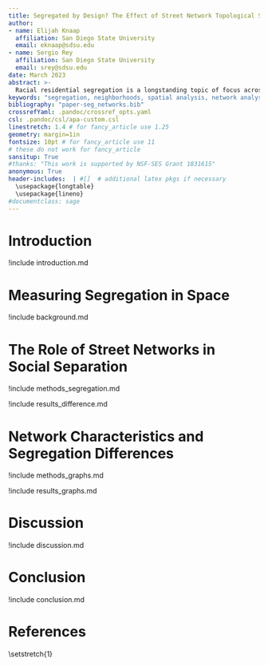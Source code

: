 ```yaml
---
title: Segregated by Design? The Effect of Street Network Topological Structure on the Measurement of Urban Segregation
author:
- name: Elijah Knaap
  affiliation: San Diego State University
  email: eknaap@sdsu.edu
- name: Sergio Rey 
  affiliation: San Diego State University 
  email: srey@sdsu.edu 
date: March 2023 
abstract: >- 
  Racial residential segregation is a longstanding topic of focus across the disciplines of urban social science. Classically, segregation indices are calculated based on areal groupings (e.g. counties or census tracts), with more recent research exploring ways that spatial relationships can enter the equation. Spatial segregation measures embody the notion that proximity to one's neighbors is a better specification of residential segregation than simply who resides together inside the same arbitrarily-drawn polygon. Thus, they expand the notion of "who is nearby" to include those who are geographically close to each polygon rather than a binary inside/outside distinction. Yet spatial segregation indices often resort to crude measurements of proximity, such as the Euclidean distance between observations, given the complexity and data requirements of calculating more theoretically-appropriate measures, such as distance along the pedestrian travel network.  In this paper, we examine the ramifications of such decisions. For each metropolitan region in the U.S., we compute both Euclidean and network-based spatial segregation indices. We use a novel inferential framework to examine the statistical significance of the difference between the two measures and following, we use features of the network topology (e.g. connectivity, circuity, throughput) to explain this difference using a series of regression models. We show that there is often a large difference between segregation indices when measured by these two strategies (which is frequently significant). Further, we explain which topology measures reduce the observed gap and discuss implications for urban planning and design paradigms.
keywords: "segregation, neighborhoods, spatial analysis, network analysis, spatial weights" 
bibliography: "paper-seg_networks.bib"
crossrefYaml: .pandoc/crossref_opts.yaml
csl: .pandoc/csl/apa-custom.csl
linestretch: 1.4 # for fancy_article use 1.25
geometry: margin=1in
fontsize: 10pt # for fancy_article use 11
# these do not work for fancy_article
sansitup: True
#thanks: "This work is supported by NSF-SES Grant 1831615"
anonymous: True
header-includes:  | #[]  # additional latex pkgs if necessary
  \usepackage{longtable}
  \usepackage{lineno}
#documentclass: sage
---
```



# Introduction

!include introduction.md

# Measuring Segregation in Space

!include background.md

# The Role of Street Networks in Social Separation

<!-- describe segregation measures and inference framewrok -->
!include methods_segregation.md

<!-- we show that network distance matters -->
!include results_difference.md

# Network Characteristics and Segregation Differences

<!-- treating the transport system as a network graph -->

!include methods_graphs.md

<!-- model association between network topology and segregation differences -->

!include results_graphs.md

# Discussion

!include discussion.md

# Conclusion

!include conclusion.md

# References

\setstretch{1}
